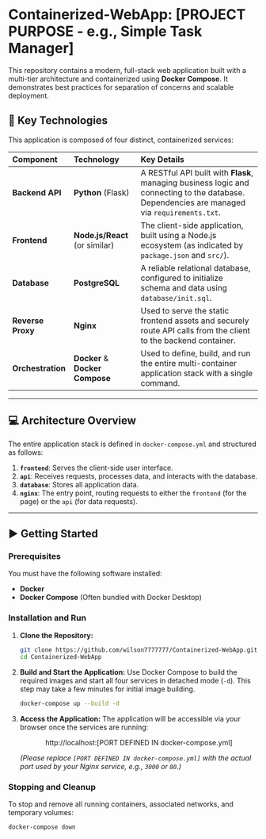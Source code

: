 # Containerized-WebApp: [PROJECT PURPOSE - e.g., Simple Task Manager]

This repository contains a modern, full-stack web application built with a multi-tier architecture and containerized using **Docker Compose**. It demonstrates best practices for separation of concerns and scalable deployment.

## 🚀 Key Technologies

This application is composed of four distinct, containerized services:

| Component | Technology | Key Details |
| :--- | :--- | :--- |
| **Backend API** | **Python** (Flask) | A RESTful API built with **Flask**, managing business logic and connecting to the database. Dependencies are managed via `requirements.txt`. |
| **Frontend** | **Node.js/React** (or similar) | The client-side application, built using a Node.js ecosystem (as indicated by `package.json` and `src/`). |
| **Database** | **PostgreSQL** | A reliable relational database, configured to initialize schema and data using `database/init.sql`. |
| **Reverse Proxy** | **Nginx** | Used to serve the static frontend assets and securely route API calls from the client to the backend container. |
| **Orchestration** | **Docker** & **Docker Compose** | Used to define, build, and run the entire multi-container application stack with a single command. |

---

## 💻 Architecture Overview

The entire application stack is defined in `docker-compose.yml` and structured as follows:

1.  **`frontend`**: Serves the client-side user interface.
2.  **`api`**: Receives requests, processes data, and interacts with the database.
3.  **`database`**: Stores all application data.
4.  **`nginx`**: The entry point, routing requests to either the `frontend` (for the page) or the `api` (for data requests).

---

## ▶️ Getting Started

### Prerequisites

You must have the following software installed:

* **Docker**
* **Docker Compose** (Often bundled with Docker Desktop)

### Installation and Run

1.  **Clone the Repository:**
    ```bash
    git clone https://github.com/wilson7777777/Containerized-WebApp.git
    cd Containerized-WebApp
    ```
2.  **Build and Start the Application:**
    Use Docker Compose to build the required images and start all four services in detached mode (`-d`). This step may take a few minutes for initial image building.
    ```bash
    docker-compose up --build -d
    ```

3.  **Access the Application:**
    The application will be accessible via your browser once the services are running:

    $$\text{http://localhost:[PORT DEFINED IN docker-compose.yml]}$$

    *(Please replace `[PORT DEFINED IN docker-compose.yml]` with the actual port used by your Nginx service, e.g., `3000` or `80`.)*

### Stopping and Cleanup

To stop and remove all running containers, associated networks, and temporary volumes:

```bash
docker-compose down

